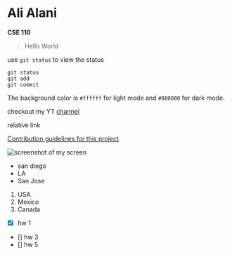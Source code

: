 # Ali Alani

**CSE 110**

> Hello World

use `git status` to view the status

```
git status
git add
git commit
```

The background color is `#ffffff` for light mode and `#000000` for dark mode.

checkout my YT [channel](https://www.youtube.com/)

relative link

[Contribution guidelines for this project](./README.md)

![screenshot of my screen](https://myoctocat.com/assets/images/base-octocat.svg)

- san diego
- LA
- San Jose

1. USA
2. Mexico
3. Canada

- [x] hw 1
- [] hw 3
- [] hw 5
